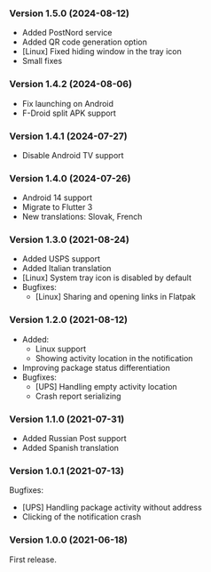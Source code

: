 ### Version 1.5.0 (2024-08-12)

- Added PostNord service
- Added QR code generation option
- [Linux] Fixed hiding window in the tray icon
- Small fixes

### Version 1.4.2 (2024-08-06)

- Fix launching on Android
- F-Droid split APK support

### Version 1.4.1 (2024-07-27)

- Disable Android TV support

### Version 1.4.0 (2024-07-26)

- Android 14 support
- Migrate to Flutter 3
- New translations: Slovak, French

### Version 1.3.0 (2021-08-24)

- Added USPS support
- Added Italian translation
- [Linux] System tray icon is disabled by default
- Bugfixes:
  - [Linux] Sharing and opening links in Flatpak

### Version 1.2.0 (2021-08-12)

- Added:
  - Linux support
  - Showing activity location in the notification
- Improving package status differentiation
- Bugfixes:
  - [UPS] Handling empty activity location
  - Crash report serializing

### Version 1.1.0 (2021-07-31)

- Added Russian Post support
- Added Spanish translation

### Version 1.0.1 (2021-07-13)

Bugfixes:

- [UPS] Handling package activity without address
- Clicking of the notification crash

### Version 1.0.0 (2021-06-18)

First release.
